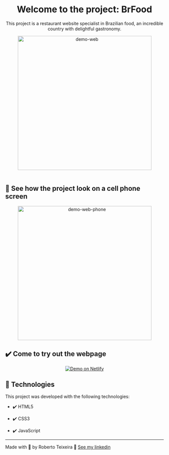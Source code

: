<h1 align="center">
<br>
  Welcome to the project: BrFood 
<br>
</h1>

<p align="center">This project is a restaurant website specialist in Brazilian food, an incredible country with delightful gastronomy.</p>

<div align="center" >
  <img src="./images/BrFood.gif" alt="demo-web" height="425">
</div>

<br>

## 📲 See how the project look on a cell phone screen

<div align="center" >
  <img src="./images/BrFood-Responsive.gif" alt="demo-web-phone" height="425">
</div>

## ✔️ Come to try out the webpage

<p align="center">
  <a href="https://hardcore-goldstine-dc5850.netlify.app/" target="_blank">
    <img alt="Demo on Netlify" src="https://res.cloudinary.com/lukemorales/image/upload/v1599785319/readme_logos/demo_on_netlify_umjmch.png">
  </a>
</p>

## 🚀 Technologies

This project was developed with the following technologies:

- ✔️ HTML5

- ✔️ CSS3

- ✔️ JavaScript

---

Made with 💜 by Roberto Teixeira 👋 [See my linkedin](https://www.linkedin.com/in/roberto-teixeira-developer/)